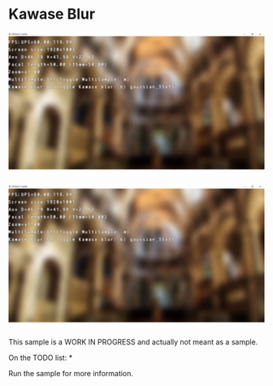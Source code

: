 Kawase Blur
=============================

![Preview1](preview1.png)

![Preview2](preview2.png)

This sample is a WORK IN PROGRESS and actually not meant as a sample.

On the TODO list:
*

Run the sample for more information.

